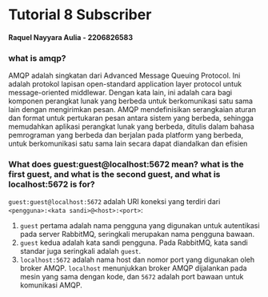# Tutorial 8 Subscriber

#### Raquel Nayyara Aulia - 2206826583

### what is amqp?
AMQP adalah singkatan dari Advanced Message Queuing Protocol. Ini adalah protokol lapisan open-standard application layer protocol untuk message-oriented middlewar. Dengan kata lain, ini adalah cara bagi komponen perangkat lunak yang berbeda untuk berkomunikasi satu sama lain dengan mengirimkan pesan. AMQP mendefinisikan serangkaian aturan dan format untuk pertukaran pesan antara sistem yang berbeda, sehingga memudahkan aplikasi perangkat lunak yang berbeda, ditulis dalam bahasa pemrograman yang berbeda dan berjalan pada platform yang berbeda, untuk berkomunikasi satu sama lain secara dapat diandalkan dan efisien

### What does guest:guest@localhost:5672 mean? what is the first guest, and what is the second guest, and what is localhost:5672 is for?
`guest:guest@localhost:5672` adalah URI koneksi yang terdiri dari `<pengguna>:<kata sandi>@<host>:<port>`:

1. `guest` pertama adalah nama pengguna yang digunakan untuk autentikasi pada server RabbitMQ, seringkali merupakan nama pengguna bawaan.
2. `guest` kedua adalah kata sandi pengguna. Pada RabbitMQ, kata sandi standar juga seringkali adalah `guest`.
3. `localhost:5672` adalah nama host dan nomor port yang digunakan oleh broker AMQP. `localhost` menunjukkan broker AMQP dijalankan pada mesin yang sama dengan kode, dan `5672` adalah port bawaan untuk komunikasi AMQP.